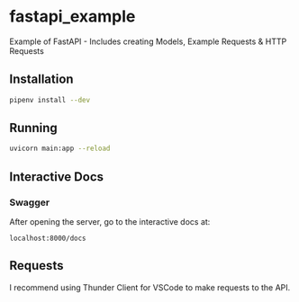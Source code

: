 # fastapi_example
Example of FastAPI - Includes creating Models, Example Requests &amp; HTTP Requests

## Installation
```bash
pipenv install --dev
```

## Running
```bash
uvicorn main:app --reload
```

## Interactive Docs
### Swagger
After opening the server, go to the interactive docs at:

```localhost:8000/docs```

## Requests
I recommend using Thunder Client for VSCode to make requests to the API.